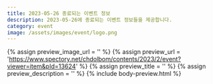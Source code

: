 ```yaml
---
title: 2023-05-26 종료되는 이벤트 정보
description: 2023-05-26에 종료되는 이벤트 정보들을 제공합니다.
category: event
image: /assets/images/event/logo.png
---
```

{% assign preview_image_url = '' %}
{% assign preview_url = 'https://www.spectory.net/chdolbom/contents/2023/2/event?viewer=item&pId=13624' %}
{% assign preview_title = '' %}
{% assign preview_description = '' %}
{% include body-preview.html %}